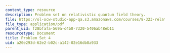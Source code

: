 ```yaml
---
content_type: resource
description: Problem set on relativistic quantum field theory.
file: https://ol-ocw-studio-app-qa.s3.amazonaws.com/courses/8-323-relativistic-quantum-field-theory-i-spring-2008/a20e293d62e2b02ca14202e16db8a933_ft1ps04_08_1.pdf
file_type: application/pdf
parent_uid: f28bfafa-569a-d4b0-7320-5406ab48eb11
resourcetype: Document
title: Problem Set 4
uid: a20e293d-62e2-b02c-a142-02e16db8a933
---
```


